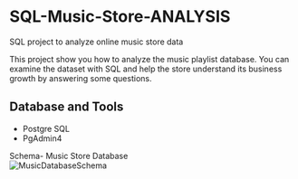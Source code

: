 # SQL-Music-Store-ANALYSIS
SQL project to analyze online music store data

This project show you how to analyze the music playlist database. You can examine the dataset with SQL and help the store understand its business growth by answering some questions.



## Database and Tools
* Postgre SQL
* PgAdmin4

Schema- Music Store Database  
![MusicDatabaseSchema](https://user-images.githubusercontent.com/112153548/213707717-bfc9f479-52d9-407b-99e1-e94db7ae10a3.png)
